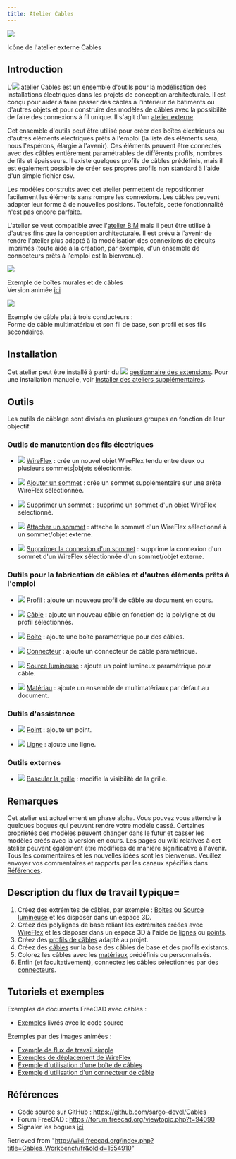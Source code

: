 ```yaml
---
title: Atelier Cables
---
```


![](/images/Cables_workbench_icon.svg)

Icône de l'atelier externe Cables

## Introduction

L'![](/images/Cables_workbench_icon.svg) atelier Cables est un ensemble d'outils pour la modélisation des installations électriques dans les projets de conception architecturale. Il est conçu pour aider à faire passer des câbles à l'intérieur de bâtiments ou d'autres objets et pour construire des modèles de câbles avec la possibilité de faire des connexions à fil unique. Il s'agit d'un [atelier externe](/External_workbenches/fr "External workbenches/fr").

Cet ensemble d'outils peut être utilisé pour créer des boîtes électriques ou d'autres éléments électriques prêts à l'emploi (la liste des éléments sera, nous l'espérons, élargie à l'avenir). Ces éléments peuvent être connectés avec des câbles entièrement paramétrables de différents profils, nombres de fils et épaisseurs. Il existe quelques profils de câbles prédéfinis, mais il est également possible de créer ses propres profils non standard à l'aide d'un simple fichier csv.

Les modèles construits avec cet atelier permettent de repositionner facilement les éléments sans rompre les connexions. Les câbles peuvent adapter leur forme à de nouvelles positions. Toutefois, cette fonctionnalité n'est pas encore parfaite.

L'atelier se veut compatible avec l'[atelier BIM](/BIM_Workbench/fr "BIM Workbench/fr") mais il peut être utilisé à d'autres fins que la conception architecturale. Il est prévu à l'avenir de rendre l'atelier plus adapté à la modélisation des connexions de circuits imprimés (toute aide à la création, par exemple, d'un ensemble de connecteurs prêts à l'emploi est la bienvenue).

![](/images/Cables_Example3.png)

Exemple de boîtes murales et de câbles  
Version animée [ici](/Cables_Example1_Simple_workflow "Cables Example1 Simple workflow")

![](/images/Cables_Example1.png)

Exemple de câble plat à trois conducteurs :  
Forme de câble multimatériau et son fil de base, son profil et ses fils secondaires.

## Installation

Cet atelier peut être installé à partir du ![](/images/Std_AddonMgr.svg) [gestionnaire des extensions](/Std_AddonMgr/fr "Std AddonMgr/fr"). Pour une installation manuelle, voir [Installer des ateliers supplémentaires](/Installing_more_workbenches/fr "Installing more workbenches/fr").

## Outils

Les outils de câblage sont divisés en plusieurs groupes en fonction de leur objectif.

### Outils de manutention des fils électriques

- ![](/images/Cables_WireFlex.svg) [WireFlex](/Cables_WireFlex/fr "Cables WireFlex/fr") : crée un nouvel objet WireFlex tendu entre deux ou plusieurs sommets|objets sélectionnés.

- ![](/images/Cables_AddVertex.svg) [Ajouter un sommet](/Cables_AddVertex/fr "Cables AddVertex/fr") : crée un sommet supplémentaire sur une arête WireFlex sélectionnée.

- ![](/images/Cables_DelVertex.svg) [Supprimer un sommet](/Cables_DelVertex/fr "Cables DelVertex/fr") : supprime un sommet d'un objet WireFlex sélectionné.

- ![](/images/Cables_AttachVertex.svg) [Attacher un sommet](/Cables_AttachVertex/fr "Cables AttachVertex/fr") : attache le sommet d'un WireFlex sélectionné à un sommet/objet externe.

- ![](/images/Cables_RemoveVertexAttachment.svg) [Supprimer la connexion d'un sommet](/Cables_RemoveVertexAttachment/fr "Cables RemoveVertexAttachment/fr") : supprime la connexion d'un sommet d'un WireFlex sélectionnée d'un sommet/objet externe.

### Outils pour la fabrication de câbles et d'autres éléments prêts à l'emploi

- ![](/images/Cables_Profile.svg) [Profil](/Cables_Profile/fr "Cables Profile/fr") : ajoute un nouveau profil de câble au document en cours.

- ![](/images/Cables_Cable.svg) [Câble](/Cables_Cable/fr "Cables Cable/fr") : ajoute un nouveau câble en fonction de la polyligne et du profil sélectionnés.

- ![](/images/Cables_CableBox.svg) [Boîte](/Cables_CableBox/fr "Cables CableBox/fr") : ajoute une boîte paramétrique pour des câbles.

- ![](/images/Cables_CableConnector.svg) [Connecteur](/Cables_CableConnector/fr "Cables CableConnector/fr") : ajoute un connecteur de câble paramétrique.

- ![](/images/Cables_CableLightPoint.svg) [Source lumineuse](/Cables_CableLightPoint/fr "Cables CableLightPoint/fr") : ajoute un point lumineux paramétrique pour câble.

- ![](/images/Cables_Material.svg) [Matériau](/Cables_Material/fr "Cables Material/fr") : ajoute un ensemble de multimatériaux par défaut au document.

### Outils d'assistance

- ![](/images/Cables_SupportPoint.svg) [Point](/Cables_SupportPoint/fr "Cables SupportPoint/fr") : ajoute un point.

- ![](/images/Cables_SupportLine.svg) [Ligne](/Cables_SupportLine/fr "Cables SupportLine/fr") : ajoute une ligne.

### Outils externes

- ![](/images/Draft_ToggleGrid.svg) [Basculer la grille](/Draft_ToggleGrid/fr "Draft ToggleGrid/fr") : modifie la visibilité de la grille.

## Remarques

Cet atelier est actuellement en phase alpha. Vous pouvez vous attendre à quelques bogues qui peuvent rendre votre modèle cassé. Certaines propriétés des modèles peuvent changer dans le futur et casser les modèles créés avec la version en cours. Les pages du wiki relatives à cet atelier peuvent également être modifiées de manière significative à l'avenir. Tous les commentaires et les nouvelles idées sont les bienvenus. Veuillez envoyer vos commentaires et rapports par les canaux spécifiés dans [Références](#Références).

## Description du flux de travail typique=

1. Créez des extrémités de câbles, par exemple : [Boîtes](/Cables_CableBox/fr "Cables CableBox/fr") ou [Source lumineuse](/Cables_CableLightPoint/fr "Cables CableLightPoint/fr") et les disposer dans un espace 3D.
2. Créez des polylignes de base reliant les extrémités créées avec [WireFlex](/Cables_WireFlex/fr "Cables WireFlex/fr") et les disposer dans un espace 3D à l'aide de [lignes](/Cables_SupportLine/fr "Cables SupportLine/fr") ou [points](/Cables_SupportPoint/fr "Cables SupportPoint/fr").
3. Créez des [profils de câbles](/Cables_Profile/fr "Cables Profile/fr") adapté au projet.
4. Créez des [câbles](/Cables_Cable/fr "Cables Cable/fr") sur la base des câbles de base et des profils existants.
5. Colorez les câbles avec les [matériaux](/Cables_Material/fr "Cables Material/fr") prédéfinis ou personnalisés.
6. Enfin (et facultativement), connectez les câbles sélectionnés par des [connecteurs](/Cables_CableConnector/fr "Cables CableConnector/fr").

## Tutoriels et exemples

Exemples de documents FreeCAD avec câbles :

- [Exemples](https://github.com/sargo-devel/Cables/tree/master/examples) livrés avec le code source

Exemples par des images animées :

- [Exemple de flux de travail simple](/Cables_Example1_Simple_workflow "Cables Example1 Simple workflow")
- [Exemples de déplacement de WireFlex](/Cables_Example2_WireFlex "Cables Example2 WireFlex")
- [Exemple d'utilisation d'une boîte de câbles](/Cables_Example3_CableBox "Cables Example3 CableBox")
- [Exemple d'utilisation d'un connecteur de câble](/Cables_Example4_CableConnector "Cables Example4 CableConnector")

## Références

- Code source sur GitHub : <https://github.com/sargo-devel/Cables>
- Forum FreeCAD : <https://forum.freecad.org/viewtopic.php?t=94090>
- Signaler les bogues [ici](https://github.com/sargo-devel/Cables/issues)

Retrieved from "<http://wiki.freecad.org/index.php?title=Cables_Workbench/fr&oldid=1554910>"
